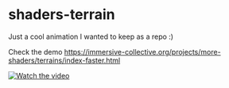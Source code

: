 # shaders-terrain
Just a cool animation I wanted to keep as a repo :)

Check the demo
https://immersive-collective.org/projects/more-shaders/terrains/index-faster.html



[![Watch the video](https://img.youtube.com/vi/ZhglR7whIqY/hqdefault.jpg)](https://youtu.be/ZhglR7whIqY)

